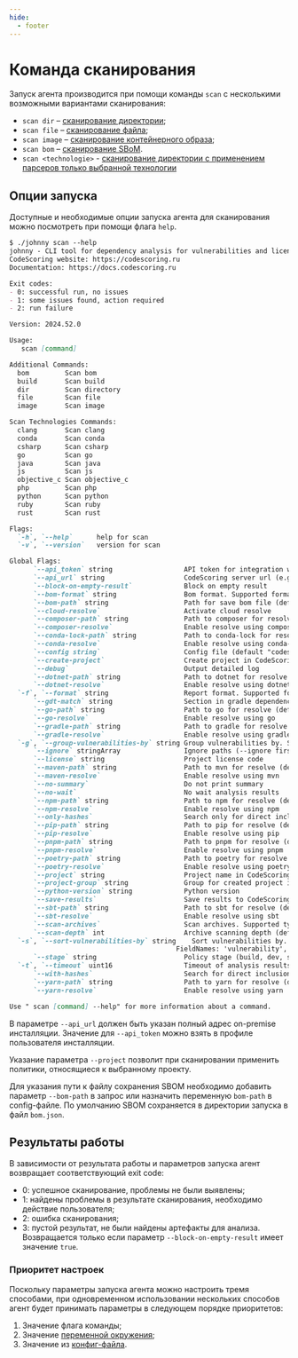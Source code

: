 ```yaml
---
hide:
  - footer
---
```


# Команда сканирования

Запуск агента производится при помощи команды `scan` с несколькими возможными вариантами сканирования:

- `scan dir` – [сканирование директории](/agent/scan-dir/);
- `scan file` – [сканирование файла](/agent/scan-file);
- `scan image` – [сканирование контейнерного образа](/agent/scan-docker);
- `scan bom` – [сканирование SBoM](/agent/scan-bom).
- `scan <technologie>` - [сканирование директории с применением парсеров только выбранной технологии](/agent/scan-technologies)

## Опции запуска

Доступные и необходимые опции запуска агента для сканирования можно посмотреть при помощи флага `help`.

```markdown
$ ./johnny scan --help
johnny - CLI tool for dependency analysis for vulnerabilities and license compliance issues. Works in connection with CodeScoring SCA.
CodeScoring website: https://codescoring.ru
Documentation: https://docs.codescoring.ru

Exit codes:
- 0: successful run, no issues
- 1: some issues found, action required
- 2: run failure

Version: 2024.52.0

Usage:
   scan [command]

Additional Commands:
  bom         Scan bom
  build       Scan build
  dir         Scan directory
  file        Scan file
  image       Scan image

Scan Technologies Commands:
  clang       Scan clang
  conda       Scan conda
  csharp      Scan csharp
  go          Scan go
  java        Scan java
  js          Scan js
  objective_c Scan objective_c
  php         Scan php
  python      Scan python
  ruby        Scan ruby
  rust        Scan rust

Flags:
  `-h`, `--help`      help for scan
  `-v`, `--version`   version for scan

Global Flags:
      `--api_token` string                  API token for integration with CodeScoring server (required if api_url is set)
      `--api_url` string                    CodeScoring server url (e.g. https://codescoring.mycompany.com) (required if api_token is set)
      `--block-on-empty-result`             Block on empty result
      `--bom-format` string                 Bom format. Supported formats: cyclonedx_v1_6_json","cyclonedx_v1_5_json","cyclonedx_v1_4_json","cyclonedx_v1_6_ext_json (default "cyclonedx_v1_6_json")
      `--bom-path` string                   Path for save bom file (default "bom.json")
      `--cloud-resolve`                     Activate cloud resolve
      `--composer-path` string              Path to composer for resolve (default "composer")
      `--composer-resolve`                  Enable resolve using composer
      `--conda-lock-path` string            Path to conda-lock for resolve (default "conda-lock")
      `--conda-resolve`                     Enable resolve using conda-lock
      `--config string`                     Config file (default "codescoring-johnny-config.yaml")
      `--create-project`                    Create project in CodeScoring if not exists
      `--debug`                             Output detailed log
      `--dotnet-path` string                Path to dotnet for resolve (default "dotnet")
      `--dotnet-resolve`                    Enable resolve using dotnet
  `-f`, `--format` string                   Report format. Supported formats: coloredtable, table, text, junit, sarif, csv, gl-dependency-scanning-report, gl-code-quality-report. Default output to console. Supports multiformat. Example: 'coloredtable,junit>>junit.xml'  (default "coloredtable")
      `--gdt-match` string                  Section in gradle dependency tree for scan. By default - parse all sections
      `--go-path` string                    Path to go for resolve (default "go")
      `--go-resolve`                        Enable resolve using go
      `--gradle-path` string                Path to gradle for resolve (default "./gradlew")
      `--gradle-resolve`                    Enable resolve using gradle
  `-g`, `--group-vulnerabilities-by` string Group vulnerabilities by. Supported kinds 'vulnerability', 'affect' (default "vulnerability")
      `--ignore` stringArray                Ignore paths (--ignore first --ignore "/**/onem?re")
      `--license` string                    Project license code
      `--maven-path` string                 Path to mvn for resolve (default "mvn")
      `--maven-resolve`                     Enable resolve using mvn
      `--no-summary`                        Do not print summary
      `--no-wait`                           No wait analysis results
      `--npm-path` string                   Path to npm for resolve (default "npm")
      `--npm-resolve`                       Enable resolve using npm
      `--only-hashes`                       Search only for direct inclusion of dependencies using file hashes
      `--pip-path` string                   Path to pip for resolve (default "pip")
      `--pip-resolve`                       Enable resolve using pip
      `--pnpm-path` string                  Path to pnpm for resolve (default "pnpm")
      `--pnpm-resolve`                      Enable resolve using pnpm
      `--poetry-path` string                Path to poetry for resolve (default "poetry")
      `--poetry-resolve`                    Enable resolve using poetry
      `--project` string                    Project name in CodeScoring
      `--project-group` string              Group for created project in CodeScoring
      `--python-version` string             Python version
      `--save-results`                      Save results to CodeScoring. Used just together with project name
      `--sbt-path` string                   Path to sbt for resolve (default "sbt")
      `--sbt-resolve`                       Enable resolve using sbt
      `--scan-archives`                     Scan archives. Supported types: '.jar', '.rar', '.tar', '.tar.bz2', '.tbz2', '.tar.gz', '.tgz', '.tar.xz', '.txz', '.war', '.zip', '.aar', '.egg', '.hpi', '.nupkg', '.whl'
      `--scan-depth` int                    Archive scanning depth (default 1)
  `-s`, `--sort-vulnerabilities-by` string    Sort vulnerabilities by. Comma separated field names. For DESC - write field name with prefix '-'.
                                          FieldNames: 'vulnerability', 'fixedversion', 'cvss2', 'cvss3', 'cwes', 'links', 'affect' (default "-cvss3,-cvss2,fixedversion,vulnerability,cwes,links,affect")
      `--stage` string                      Policy stage (build, dev, source, stage, test, prod, proxy) (default "build")
  `-t`, `--timeout` uint16                  Timeout of analysis results waiting in seconds (default 3600)
      `--with-hashes`                       Search for direct inclusion of dependencies using file hashes
      `--yarn-path` string                  Path to yarn for resolve (default "yarn")
      `--yarn-resolve`                      Enable resolve using yarn

Use " scan [command] --help" for more information about a command.
```

В параметре `--api_url` должен быть указан полный адрес on-premise инсталляции. Значение для `--api_token` можно взять в профиле пользователя инсталляции.

Указание параметра `--project` позволит при сканировании применить политики, относящиеся к выбранному проекту.

Для указания пути к файлу сохранения SBOM необходимо добавить параметр `--bom-path` в запрос или назначить переменную `bom-path` в config-файле. По умолчанию SBOM сохраняется в директории запуска в файл `bom.json`.

## Результаты работы

В зависимости от результата работы и параметров запуска агент возвращает соответствующий exit code:

- 0: успешное сканирование, проблемы не были выявлены;
- 1: найдены проблемы в результате сканирования, необходимо действие пользователя;
- 2: ошибка сканирования;
- 3: пустой результат, не были найдены артефакты для анализа. Возвращается только если параметр `--block-on-empty-result` имеет значение `true`.

### Приоритет настроек

Поскольку параметры запуска агента можно настроить тремя способами, при одновременном использовании нескольких способов агент будет принимать параметры в следующем порядке приоритетов:

1. Значение флага команды;
2. Значение [переменной окружения](/agent/env-variables);
3. Значение из [конфиг-файла](/agent/config).

